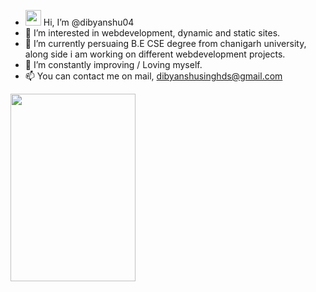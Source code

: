 - <img src="https://raw.githubusercontent.com/nixin72/nixin72/master/wave.gif" width="25" height="25" /> Hi, I’m @dibyanshu04
- 👀 I’m interested in webdevelopment, dynamic and static sites.
- 🌱 I’m currently persuaing B.E CSE degree from chanigarh university, along side i am working on different webdevelopment projects. 
- 💞️ I’m constantly improving / Loving myself.
- 📫 You can contact me on mail, dibyanshusinghds@gmail.com

<img src="https://raw.githubusercontent.com/abhisheknaiidu/abhisheknaiidu/master/code.gif" width="200" height="300" />

<!---
dibyanshu04/dibyanshu04 is a ✨ special ✨ repository because its `README.md` (this file) appears on your GitHub profile.
You can click the Preview link to take a look at your changes.
--->
